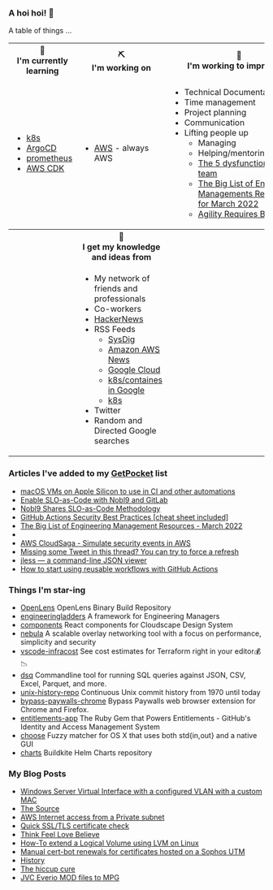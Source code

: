 ### A hoi hoi! 👋

A table of things ...

<table>
    <tr>
        <th>🌱<br/>I'm currently learning</th>
        <th>⛏<br/> I'm working on</th>
        <th>🚧<br/>I'm working to improve on</th>
    </tr>
    <tr>
        <td>
            <ul>
                <li><a href="https://kubernetes.io/">k8s</a></li>
                <li><a href="https://argoproj.github.io/">ArgoCD</a></li>
                <li><a href="https://prometheus.io/">prometheus</a></li>
                <li><a href="https://aws.amazon.com/cdk/">AWS CDK</a></li>
            </ul>
        </td>
        <td>
            <ul>
                <li><a href="https://aws.amazon.com/">AWS</a> - always AWS</li>
            </ul>
        </td>
        <td>
            <ul>
                <li>Technical Documentation</li>
                <li>Time management</li>
                <li>Project planning</li>
                <li>Communication</li>
                <li>Lifting people up
                    <ul>
                      <li>Managing</li>
                      <li>Helping/mentoring/coaching</li>
                      <li><a href="https://valid.com/5-dysfunctions-of-a-team/">The 5 dysfunctions of a team</a></li>
                      <li><a href="https://practicallyleading.dev/the-big-list-of-engineering-management-resources-march-2022">The Big List of Engineering Managements Resources - for March 2022</a></li>
                      <li><a href="https://www.industriallogic.com/blog/agility-requires-balance/">Agility Requires Balance</a></li>
                    </ul>
                </li>
            </ul>
        </td>
    </tr>
    <tr>
        <th>&nbsp;</th>
        <th>🏫<br/>I get my knowledge and ideas from</th>
        <th>&nbsp;</th>
    </tr>
    <tr>
        <td>&nbsp;</td>
        <td>
            <ul>
                <li>My network of friends and professionals</li>
                <li>Co-workers</li>
                <li><a href="https://news.ycombinator.com/">HackerNews</a></li>
                <li>RSS Feeds
                    <ul>
                        <li><a href="http://fetchrss.com/rss/5b4e9e358a93f8cc058b4567960404014.xml">SysDig</a></li>
                        <li><a href="https://aws.amazon.com/new/feed/">Amazon AWS News</a></li>
                        <li><a href="https://cloudblog.withgoogle.com/rss/">Google Cloud</a></li>
                        <li><a href="https://cloudblog.withgoogle.com/products/containers-kubernetes/rss/">k8s/containes in Google</a></li>
                        <li><a href="https://kubernetes.io/feed.xml">k8s</a></li>
                    </ul>
                </li>
                <li>Twitter</li>
                <li>Random and Directed Google searches</li>
            </ul>
        </td>
        <td>&nbsp;</td>
    </tr>
</table>

### Articles I've added to my [GetPocket](https://getpocket.com/) list

* [macOS VMs on Apple Silicon to use in CI and other automations](https://github.com/cirruslabs/tart)
* [Enable SLO-as-Code with Nobl9 and GitLab](https://about.gitlab.com/blog/2022/05/09/enable-slos-as-code/)
* [Nobl9 Shares SLO-as-Code Methodology](https://devops.com/nobl9-shares-slo-as-code-methodology/)
* [GitHub Actions Security Best Practices [cheat sheet included]](https://blog.gitguardian.com/github-actions-security-cheat-sheet/)
* [The Big List of Engineering Management Resources - March 2022](https://practicallyleading.dev/the-big-list-of-engineering-management-resources-march-2022)
* [](https://docs.bridgecrew.io/docs/what-is-bridgecrew)
* [AWS CloudSaga - Simulate security events in AWS](https://github.com/awslabs/aws-cloudsaga)
* [Missing some Tweet in this thread? You can try to force a refresh](https://threadreaderapp.com/thread/1496496087741480960.html)
* [jless — a command-line JSON viewer](https://pauljuliusmartinez.github.io/)
* [How to start using reusable workflows with GitHub Actions](https://github.blog/2022-02-10-using-reusable-workflows-github-actions/)

### Things I'm star-ing

* [OpenLens](https://github.com/MuhammedKalkan/OpenLens)
  OpenLens Binary Build Repository
* [engineeringladders](https://github.com/jorgef/engineeringladders)
  A framework for Engineering Managers
* [components](https://github.com/cloudscape-design/components)
  React components for Cloudscape Design System
* [nebula](https://github.com/slackhq/nebula)
  A scalable overlay networking tool with a focus on performance, simplicity and security
* [vscode-infracost](https://github.com/infracost/vscode-infracost)
  See cost estimates for Terraform right in your editor💰📉
* [dsq](https://github.com/multiprocessio/dsq)
  Commandline tool for running SQL queries against JSON, CSV, Excel, Parquet, and more.
* [unix-history-repo](https://github.com/dspinellis/unix-history-repo)
  Continuous Unix commit history from 1970 until today
* [bypass-paywalls-chrome](https://github.com/iamadamdev/bypass-paywalls-chrome)
  Bypass Paywalls web browser extension for Chrome and Firefox.
* [entitlements-app](https://github.com/github/entitlements-app)
  The Ruby Gem that Powers Entitlements - GitHub's Identity and Access Management System
* [choose](https://github.com/chipsenkbeil/choose)
  Fuzzy matcher for OS X that uses both std{in,out} and a native GUI
* [charts](https://github.com/buildkite/charts)
  Buildkite Helm Charts repository

### My Blog Posts

* [Windows Server Virtual Interface with a configured VLAN with a custom MAC](https://pgmac.net.au/technology/2019/12/23/windows-vlan.html)
* [The Source](https://pgmac.net.au/technology/2019/02/25/the-source.html)
* [AWS Internet access from a Private subnet](https://pgmac.net.au/technology/2018/09/03/aws-internet-private-subnets.html)
* [Quick SSL/TLS certificate check](https://pgmac.net.au/technology/2018/04/09/ssl-tls-check.html)
* [Think Feel Love Believe](https://pgmac.net.au/family/2017/11/03/think-feel-love-believe.html)
* [How-To extend a Logical Volume using LVM on Linux](https://pgmac.net.au/technology/2017/11/02/lmv-extend.html)
* [Manual cert-bot renewals for certificates hosted on a Sophos UTM](https://pgmac.net.au/technology/2017/08/30/cert-bot-renewal-sophos-utm.html)
* [History](https://pgmac.net.au/language/2017/08/19/history.html)
* [The hiccup cure](https://pgmac.net.au/no%20laughing%20matter/2017/05/28/the-hiccup-cure.html)
* [JVC Everio MOD files to MPG](https://pgmac.net.au/technology/2015/03/18/jvc-everio-mod-to-mpg.html)
